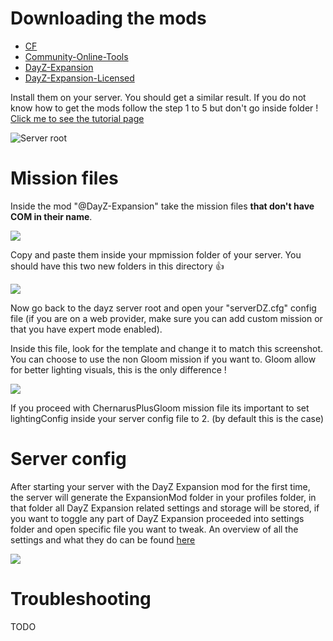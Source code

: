 # Downloading the mods
- [CF](https://steamcommunity.com/workshop/filedetails/?id=1559212036)
- [Community-Online-Tools](https://steamcommunity.com/workshop/filedetails/?id=1564026768)
- [DayZ-Expansion](https://steamcommunity.com/sharedfiles/filedetails/?id=2116151222)
- [DayZ-Expansion-Licensed](https://steamcommunity.com/workshop/filedetails/?id=2116157322)

Install them on your server. You should get a similar result. If you do not know how to get the mods follow the step 1 to 5 but don't go inside folder ! [Click me to see the tutorial page](https://github.com/salutesh/DayZ-Expansion-Scripts/wiki/Setting-up-offline-mode#getting-the-mission)

![Server root](https://i.imgur.com/OEaEuf8.png)

# Mission files

Inside the mod "@DayZ-Expansion" take the mission files **that don't have COM in their name**.

![](https://i.imgur.com/yVtrGnb.png)

Copy and paste them inside your mpmission folder of your server. You should have this two new folders in this directory 👍 

![](https://i.imgur.com/wk7ezm6.png)

Now go back to the dayz server root and open your "serverDZ.cfg" config file (if you are on a web provider, make sure you can add custom mission or that you have expert mode enabled).

Inside this file, look for the template and change it to match this screenshot. You can choose to use the non Gloom mission if you want to. Gloom allow for better lighting visuals, this is the only difference !

![](https://i.imgur.com/eS46Rtu.png)

If you proceed with ChernarusPlusGloom mission file its important to set lightingConfig inside your server config file to 2. (by default this is the case)

# Server config

After starting your server with the DayZ Expansion mod for the first time, the server will generate the ExpansionMod folder in your profiles folder, in that folder all DayZ Expansion related settings and storage will be stored, if you want to toggle any part of DayZ Expansion proceeded into settings folder and open specific file you want to tweak. An overview of all the settings and what they do can be found [here](https://github.com/salutesh/DayZ-Expansion-Scripts/wiki/Server-settings)

![](https://i.imgur.com/4uEMoWi.png)

# Troubleshooting
TODO